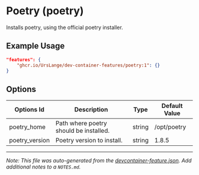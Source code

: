 
# Poetry (poetry)

Installs poetry, using the official poetry installer.

## Example Usage

```json
"features": {
    "ghcr.io/UrsLange/dev-container-features/poetry:1": {}
}
```

## Options

| Options Id | Description | Type | Default Value |
|-----|-----|-----|-----|
| poetry_home | Path where poetry should be installed. | string | /opt/poetry |
| poetry_version | Poetry version to install. | string | 1.8.5 |



---

_Note: This file was auto-generated from the [devcontainer-feature.json](https://github.com/UrsLange/dev-container-features/blob/main/src/poetry/devcontainer-feature.json).  Add additional notes to a `NOTES.md`._
